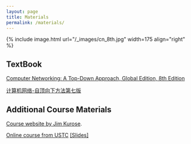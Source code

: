 ```yaml
---
layout: page
title: Materials
permalink: /materials/
---
```


{% include image.html url="/_images/cn_8th.jpg" width=175 align="right" %}

## TextBook

[Computer Networking: A Top-Down Approach, Global Edition, 8th Edition](https://github.com/TimorYang/Computer-Networking-Keith-Ross/blob/main/book/Computer%20Networking_%20A%20Top-Down%20Approach%2C%20Global%20Edition%2C%208th%20Edition.pdf?raw=true)

[计算机网络-自顶向下方法第七版](https://github.com/TimorYang/Computer-Networking-Keith-Ross/blob/main/book/%E8%AE%A1%E7%AE%97%E6%9C%BA%E7%BD%91%E7%BB%9C-%E8%87%AA%E9%A1%B6%E5%90%91%E4%B8%8B%E6%96%B9%E6%B3%95%E7%AC%AC%E4%B8%83%E7%89%88.pdf?raw=true)

## Additional Course Materials

[Course website by Jim Kurose](https://gaia.cs.umass.edu/kurose_ross/index.php).

[Online course from USTC](https://www.bilibili.com/video/BV1JV411t7ow/?share_source=copy_web&vd_source=aa6451f6e14c3ab9b1d86b1c2c7e09ee) [[Slides]](http://staff.ustc.edu.cn/~qzheng/cn.zip)
